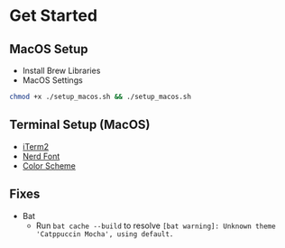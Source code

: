 # Get Started

## MacOS Setup

-   Install Brew Libraries
-   MacOS Settings

```bash
chmod +x ./setup_macos.sh && ./setup_macos.sh
```

## Terminal Setup (MacOS)

-   [iTerm2](https://iterm2.com/)
-   [Nerd Font](https://www.nerdfonts.com/font-downloads)
-   [Color Scheme](https://github.com/catppuccin/iterm)

## Fixes

-   Bat
    -   Run `bat cache --build` to resolve `[bat warning]: Unknown theme 'Catppuccin Mocha', using default.`
